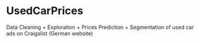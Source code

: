 # UsedCarPrices
Data Cleaning + Exploration + Prices Prediction + Segmentation of used car ads on Craigslist (German website)
